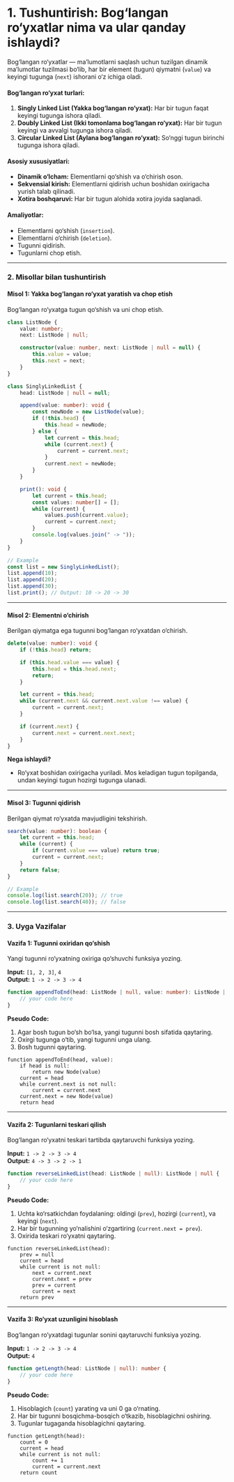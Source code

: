 # **1. Tushuntirish: Bog‘langan ro‘yxatlar nima va ular qanday ishlaydi?**

Bog‘langan ro‘yxatlar — ma’lumotlarni saqlash uchun tuzilgan dinamik ma’lumotlar tuzilmasi bo‘lib, har bir element (tugun) qiymatni (`value`) va keyingi tugunga (`next`) ishorani o‘z ichiga oladi.

#### **Bog‘langan ro‘yxat turlari:**
1. **Singly Linked List (Yakka bog‘langan ro‘yxat):** Har bir tugun faqat keyingi tugunga ishora qiladi.
2. **Doubly Linked List (Ikki tomonlama bog‘langan ro‘yxat):** Har bir tugun keyingi va avvalgi tugunga ishora qiladi.
3. **Circular Linked List (Aylana bog‘langan ro‘yxat):** So‘nggi tugun birinchi tugunga ishora qiladi.

#### **Asosiy xususiyatlari:**
- **Dinamik o‘lcham:** Elementlarni qo‘shish va o‘chirish oson.
- **Sekvensial kirish:** Elementlarni qidirish uchun boshidan oxirigacha yurish talab qilinadi.
- **Xotira boshqaruvi:** Har bir tugun alohida xotira joyida saqlanadi.

#### **Amaliyotlar:**
- Elementlarni qo‘shish (`insertion`).
- Elementlarni o‘chirish (`deletion`).
- Tugunni qidirish.
- Tugunlarni chop etish.

---

### **2. Misollar bilan tushuntirish**

#### **Misol 1: Yakka bog‘langan ro‘yxat yaratish va chop etish**
Bog‘langan ro‘yxatga tugun qo‘shish va uni chop etish.

```typescript
class ListNode {
    value: number;
    next: ListNode | null;

    constructor(value: number, next: ListNode | null = null) {
        this.value = value;
        this.next = next;
    }
}

class SinglyLinkedList {
    head: ListNode | null = null;

    append(value: number): void {
        const newNode = new ListNode(value);
        if (!this.head) {
            this.head = newNode;
        } else {
            let current = this.head;
            while (current.next) {
                current = current.next;
            }
            current.next = newNode;
        }
    }

    print(): void {
        let current = this.head;
        const values: number[] = [];
        while (current) {
            values.push(current.value);
            current = current.next;
        }
        console.log(values.join(" -> "));
    }
}

// Example
const list = new SinglyLinkedList();
list.append(10);
list.append(20);
list.append(30);
list.print(); // Output: 10 -> 20 -> 30
```

---

#### **Misol 2: Elementni o‘chirish**
Berilgan qiymatga ega tugunni bog‘langan ro‘yxatdan o‘chirish.

```typescript
delete(value: number): void {
    if (!this.head) return;

    if (this.head.value === value) {
        this.head = this.head.next;
        return;
    }

    let current = this.head;
    while (current.next && current.next.value !== value) {
        current = current.next;
    }

    if (current.next) {
        current.next = current.next.next;
    }
}
```

**Nega ishlaydi?**  
- Ro‘yxat boshidan oxirigacha yuriladi. Mos keladigan tugun topilganda, undan keyingi tugun hozirgi tugunga ulanadi.

---

#### **Misol 3: Tugunni qidirish**
Berilgan qiymat ro‘yxatda mavjudligini tekshirish.

```typescript
search(value: number): boolean {
    let current = this.head;
    while (current) {
        if (current.value === value) return true;
        current = current.next;
    }
    return false;
}

// Example
console.log(list.search(20)); // true
console.log(list.search(40)); // false
```

---

### **3. Uyga Vazifalar**

#### **Vazifa 1: Tugunni oxiridan qo‘shish**
Yangi tugunni ro‘yxatning oxiriga qo‘shuvchi funksiya yozing.

**Input:** `[1, 2, 3]`, `4`  
**Output:** `1 -> 2 -> 3 -> 4`

```typescript
function appendToEnd(head: ListNode | null, value: number): ListNode | null {
    // your code here
}
```

**Pseudo Code:**
1. Agar bosh tugun bo‘sh bo‘lsa, yangi tugunni bosh sifatida qaytaring.  
2. Oxirgi tugunga o‘tib, yangi tugunni unga ulang.  
3. Bosh tugunni qaytaring.

```pseudo
function appendToEnd(head, value):
    if head is null:
        return new Node(value)
    current = head
    while current.next is not null:
        current = current.next
    current.next = new Node(value)
    return head
```

---

#### **Vazifa 2: Tugunlarni teskari qilish**
Bog‘langan ro‘yxatni teskari tartibda qaytaruvchi funksiya yozing.

**Input:** `1 -> 2 -> 3 -> 4`  
**Output:** `4 -> 3 -> 2 -> 1`

```typescript
function reverseLinkedList(head: ListNode | null): ListNode | null {
    // your code here
}
```

**Pseudo Code:**
1. Uchta ko‘rsatkichdan foydalaning: oldingi (`prev`), hozirgi (`current`), va keyingi (`next`).  
2. Har bir tugunning yo‘nalishini o‘zgartiring (`current.next = prev`).  
3. Oxirida teskari ro‘yxatni qaytaring.

```pseudo
function reverseLinkedList(head):
    prev = null
    current = head
    while current is not null:
        next = current.next
        current.next = prev
        prev = current
        current = next
    return prev
```

---

#### **Vazifa 3: Ro‘yxat uzunligini hisoblash**
Bog‘langan ro‘yxatdagi tugunlar sonini qaytaruvchi funksiya yozing.

**Input:** `1 -> 2 -> 3 -> 4`  
**Output:** `4`

```typescript
function getLength(head: ListNode | null): number {
    // your code here
}
```

**Pseudo Code:**
1. Hisoblagich (`count`) yarating va uni 0 ga o‘rnating.  
2. Har bir tugunni bosqichma-bosqich o‘tkazib, hisoblagichni oshiring.  
3. Tugunlar tugaganda hisoblagichni qaytaring.

```pseudo
function getLength(head):
    count = 0
    current = head
    while current is not null:
        count += 1
        current = current.next
    return count
```